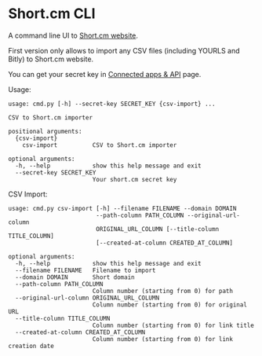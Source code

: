 Short.cm CLI
===========================

A command line UI to [Short.cm website](https://short.cm).

First version only allows to import any CSV files (including YOURLS and Bitly) to Short.cm website.

You can get your secret key in [Connected apps & API](https://app.short.cm/users/connected_apps) page.


Usage:

    usage: cmd.py [-h] --secret-key SECRET_KEY {csv-import} ...

    CSV to Short.cm importer

    positional arguments:
      {csv-import}
        csv-import          CSV to Short.cm importer

    optional arguments:
      -h, --help            show this help message and exit
      --secret-key SECRET_KEY
                            Your short.cm secret key

CSV Import:

    usage: cmd.py csv-import [-h] --filename FILENAME --domain DOMAIN
                             --path-column PATH_COLUMN --original-url-column
                             ORIGINAL_URL_COLUMN [--title-column TITLE_COLUMN]
                             [--created-at-column CREATED_AT_COLUMN]

    optional arguments:
      -h, --help            show this help message and exit
      --filename FILENAME   Filename to import
      --domain DOMAIN       Short domain
      --path-column PATH_COLUMN
                            Column number (starting from 0) for path
      --original-url-column ORIGINAL_URL_COLUMN
                            Column number (starting from 0) for original URL
      --title-column TITLE_COLUMN
                            Column number (starting from 0) for link title
      --created-at-column CREATED_AT_COLUMN
                            Column number (starting from 0) for link creation date
